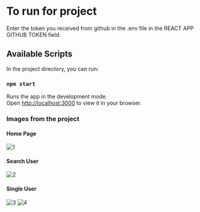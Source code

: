 # To run for project

Enter the token you received from github in the .env file in the REACT APP GITHUB TOKEN field.

## Available Scripts

In the project directory, you can run:

### `npm start`

Runs the app in the development mode.\
Open [http://localhost:3000](http://localhost:3000) to view it in your browser.

### Images from the project

#### Home Page

![1](https://user-images.githubusercontent.com/91959780/177508449-5d335280-44dc-44f1-a742-72c3d6eb1cf7.png)

#### Search User

![2](https://user-images.githubusercontent.com/91959780/177509682-9cd3fd91-227d-44b2-b927-1fb8919dd9cc.png)

#### Single User

![3](https://user-images.githubusercontent.com/91959780/177510854-52ff9ff2-4025-4f3d-b81f-8046e12b6fa3.png)
![4](https://user-images.githubusercontent.com/91959780/177511801-58d0ccdc-e40f-47f1-8401-a188cfb44faf.png)


